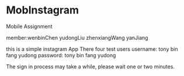 # MobInstagram
Mobile Assignment

member:wenbinChen yudongLiu zhenxiangWang yanJiang

this is a simple instagram App
There four test users
username: tony  bin fang  yudong
password: tony  bin fang  yudong

The sign in process may take a while, please wait one or two minutes.
